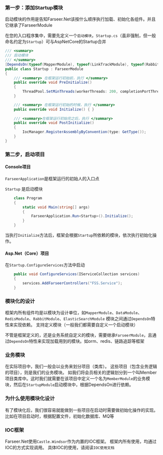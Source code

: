 ### 第一步：添加Startup模块
启动模块的作用是告知Farseer.Net该按什么顺序执行加载、初始化各组件。并且它继承了FarseerModule

在您的入口程序集中，需要先定义一个`启动模块`，`Startup.cs`（虽非强制，但一般命名约定为`Startup`）可与AspNetCore的Startup合并

```c#
/// <summary>
/// 启动模块
/// </summary>
[DependsOn(typeof(MapperModule), typeof(LinkTrackModule), typeof(RabbitModule), typeof(DataModule), typeof(RedisModule), typeof(MemberModule))]
public class Startup : FarseerModule
{
    /// <summary> 在框架运行初始前，执行 </summary>
    public override void PreInitialize()
    {
        ThreadPool.SetMinThreads(workerThreads: 200, completionPortThreads: 200);
    }

    /// <summary> 在框架运行初始的时候，执行 </summary>
    public override void Initialize() { }
    
    /// <summary>在框架运行初始完之后，执行 </summary>
    public override void PostInitialize()
    {
        IocManager.RegisterAssemblyByConvention(type: GetType());
    }
}
```

### 第二步，启动项目
#### Console项目
`FarseerApplication`是框架运行的初始人的入口点

`Startup` 是启动模块
```c#
    class Program
    {
        static void Main(string[] args)
        {
            FarseerApplication.Run<Startup>().Initialize();
        }
    }
```
当执行`Initialize`方法后，框架会根据`Startup`所依赖的模块，依次执行初始化操作。

#### Asp.Net（Core）项目
在`Startup.ConfigureServices`方法中启动
```c#
    public void ConfigureServices(IServiceCollection services)
    {
        services.AddFarseerControllers("FSS.Service");
    }
```

### 模块化的设计
框架内所有组件均是以模块为设计单位，如`MapperModule`、`DataModule`、`RedisModule`、`RabbitModule`、`ElasticSearchModule`
模块之间通过`DependsOn`特性来实现依赖。
支持定义模块（一般我们都需要自定义一个启动模块）


不管是框架定义的，还是业务系统自定义的模块，需要继承`FarseerModule`，且通过`DependsOn`特性来实现加载用到的模块。如orm、redis、链路追踪等框架

### 业务模块
在实际项目中，我们一般会以业务来划分项目（类库）。
这些项目（包含业务逻辑的项目），则是我们的业务模块。
如我们将会员相关的逻辑划分到一个叫Member项目类库中。这时我们就需要在该项目中定义一个名为`MemberModule`的业务模块，然后在`StartupModule`启动模块中，根据DependsOn进行依赖。

### 为什么使用模块化设计
有了模块化后，我们很容易就能做到一些项目在启动时需要做初始化操作的实现。
比如在项目启动时，根据配置文件，初始化数据库、MQ等


### IOC框架
Farseer.Net使用`Castle.Windsor`作为内置的IOC框架。
框架内所有使用，均通过IOC的方式实现调用。
具体IOC的使用，请阅读`IOC使用文档`